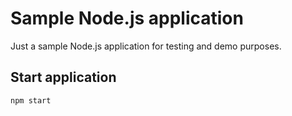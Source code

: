 # Sample Node.js application

Just a sample Node.js application for testing and demo purposes.

## Start application

```bash
npm start
```
